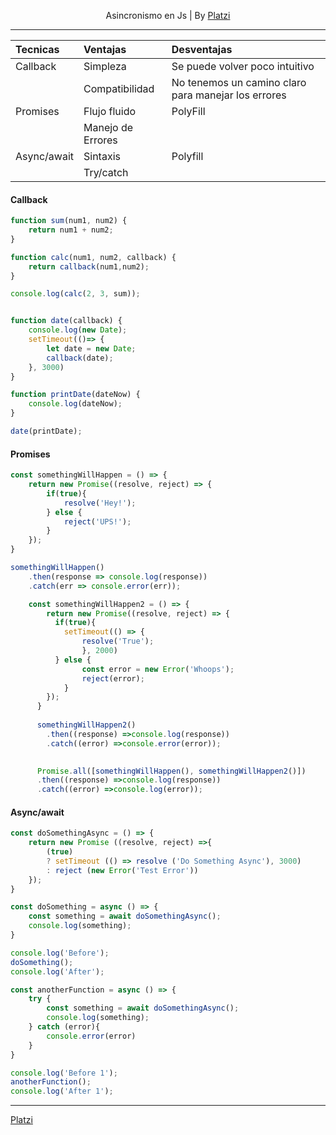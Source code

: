 <p align="center"> Asincronismo en Js | By <a href="https://platzi.com/r/fernandofh/" target="_blank"> Platzi</a></p>

-------
| Tecnicas | Ventajas |  Desventajas |
| :------- | :------ | :----- |
| Callback  | Simpleza    | Se puede volver poco intuitivo   |
|            | Compatibilidad  |   No tenemos un camino claro para manejar los errores |
| Promises  |  Flujo fluido    |PolyFill  |
|   |  Manejo de Errores    |  |
| Async/await  |  Sintaxis    | Polyfill |
|  |   Try/catch   |  |


#### Callback 
```javascript
function sum(num1, num2) {
    return num1 + num2;
}

function calc(num1, num2, callback) {
    return callback(num1,num2);
}

console.log(calc(2, 3, sum));


function date(callback) {
    console.log(new Date);
    setTimeout(()=> {
        let date = new Date;
        callback(date);
    }, 3000)
}

function printDate(dateNow) {
    console.log(dateNow);
}

date(printDate);
```

#### Promises 
```javascript
const somethingWillHappen = () => {
    return new Promise((resolve, reject) => {
        if(true){
            resolve('Hey!');
        } else {
            reject('UPS!');
        }
    });
}

somethingWillHappen()
    .then(response => console.log(response))
    .catch(err => console.error(err));

    const somethingWillHappen2 = () => {
        return new Promise((resolve, reject) => {
          if(true){
            setTimeout(() => {
                resolve('True');
                }, 2000)
          } else {
                const error = new Error('Whoops');
                reject(error);
            }
        });
      }
      
      somethingWillHappen2()
        .then((response) =>console.log(response))
        .catch((error) =>console.error(error));

              
      Promise.all([somethingWillHappen(), somethingWillHappen2()])
      .then((response) =>console.log(response))
      .catch((error) =>console.log(error));
```

#### Async/await 
```javascript
const doSomethingAsync = () => {
    return new Promise ((resolve, reject) =>{
        (true)
        ? setTimeout (() => resolve ('Do Something Async'), 3000)
        : reject (new Error('Test Error'))
    });
}

const doSomething = async () => {
    const something = await doSomethingAsync();
    console.log(something);
}

console.log('Before');
doSomething();
console.log('After');

const anotherFunction = async () => {
    try {
        const something = await doSomethingAsync();
        console.log(something);
    } catch (error){
        console.error(error)
    }
}

console.log('Before 1');
anotherFunction();
console.log('After 1');
```

-------
[Platzi](https://platzi.com/r/fernandofh/)
